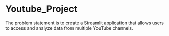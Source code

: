 # Youtube_Project
The problem statement is to create a Streamlit application that allows users to access and analyze data from multiple YouTube channels.
